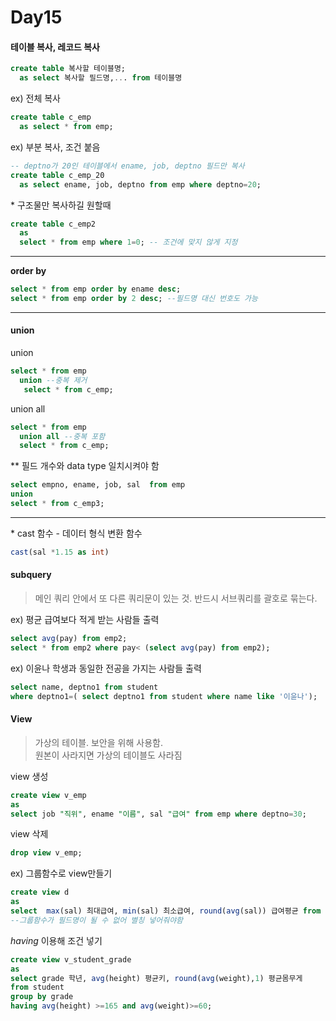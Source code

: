# Day15
#### 테이블 복사,  레코드 복사  
~~~sql
create table 복사할 테이블명;
  as select 복사할 필드명,... from 테이블명
~~~
ex) 전체 복사
~~~sql
create table c_emp
  as select * from emp;
~~~
ex) 부분 복사, 조건 붙음
~~~sql
-- deptno가 20인 테이블에서 ename, job, deptno 필드만 복사
create table c_emp_20
  as select ename, job, deptno from emp where deptno=20;
~~~

\* 구조물만 복사하길 원할때
~~~sql
create table c_emp2
  as
  select * from emp where 1=0; -- 조건에 맞지 않게 지정
~~~

***
**order by**
~~~sql
select * from emp order by ename desc;
select * from emp order by 2 desc; --필드명 대신 번호도 가능
~~~
***
#### union
union
~~~sql
select * from emp
  union --중복 제거
   select * from c_emp;
~~~
union all
~~~sql
select * from emp
  union all --중복 포함
  select * from c_emp;
~~~


 ** 필드 개수와 data type 일치시켜야 함
~~~sql
select empno, ename, job, sal  from emp
union
select * from c_emp3;
~~~
***
\* cast 함수 - 데이터 형식 변환 함수
~~~sql
cast(sal *1.15 as int)
~~~
#### subquery
> 메인 쿼리 안에서 또 다른 쿼리문이 있는 것. 반드시 서브쿼리를 괄호로 묶는다.

ex) 평균 급여보다 적게 받는 사람들 출력
~~~sql
select avg(pay) from emp2;
select * from emp2 where pay< (select avg(pay) from emp2);
~~~
ex) 이윤나 학생과 동일한 전공을 가지는 사람들 출력
~~~sql
select name, deptno1 from student
where deptno1=( select deptno1 from student where name like '이윤나');
~~~
#### View
>가상의 테이블. 보안을 위해 사용함.<br>
원본이 사라지면 가상의 테이블도 사라짐

view 생성
~~~sql
create view v_emp
as
select job "직위", ename "이름", sal "급여" from emp where deptno=30;
~~~
view 삭제
~~~sql
drop view v_emp;
~~~
ex) 그룹함수로 view만들기
~~~sql
create view d
as
select  max(sal) 최대급여, min(sal) 최소급여, round(avg(sal)) 급여평균 from EMP;
--그룹함수가 필드명이 될 수 없어 별칭 넣어줘야함
~~~
*having* 이용해 조건 넣기
~~~sql
create view v_student_grade
as
select grade 학년, avg(height) 평균키, round(avg(weight),1) 평균몸무게
from student
group by grade
having avg(height) >=165 and avg(weight)>=60;
~~~
